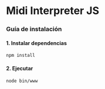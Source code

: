 # Midi Interpreter JS


### Guía de instalación

#### 1. Instalar dependencias
`npm install`


#### 2. Ejecutar
`node bin/www`
